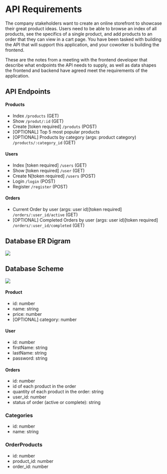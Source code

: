 # API Requirements

The company stakeholders want to create an online storefront to showcase their great product ideas. Users need to be able to browse an index of all products, see the specifics of a single product, and add products to an order that they can view in a cart page. You have been tasked with building the API that will support this application, and your coworker is building the frontend.

These are the notes from a meeting with the frontend developer that describe what endpoints the API needs to supply, as well as data shapes the frontend and backend have agreed meet the requirements of the application.

## API Endpoints

#### Products

- Index `/products` (GET)
- Show `/produt/:id` (GET)
- Create [token required] `/produts` (POST)
- [OPTIONAL] Top 5 most popular products
- [OPTIONAL] Products by category (args: product category) `/products/:category_id` (GET)

#### Users

- Index [token required] `/users` (GET)
- Show [token required] `/user` (GET)
- Create N[token required] `/users` (POST)
- Login `/login` (POST)
- Register `/register` (POST)

#### Orders

- Current Order by user (args: user id)[token required] `/orders/:user_id/active` (GET)
- [OPTIONAL] Completed Orders by user (args: user id)[token required] `/orders/:user_id/completed` (GET)

## Database ER Digram

![](https://i.ibb.co/6FjRg84/image.png)

## Database Scheme

![](https://i.ibb.co/LSC0Z3h/Untitled.png)

#### Product

- id: number
- name: string
- price: number
- [OPTIONAL] category: number

#### User

- id: number
- firstName: string
- lastName: string
- password: string

#### Orders

- id: number
- id of each product in the order
- quantity of each product in the order: string
- user_id: number
- status of order (active or complete): string

### Categories

- id: number
- name: string

### OrderProducts

- id: number
- product_id: number
- order_id: number
